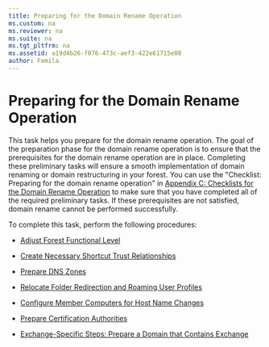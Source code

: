 ```yaml
---
title: Preparing for the Domain Rename Operation
ms.custom: na
ms.reviewer: na
ms.suite: na
ms.tgt_pltfrm: na
ms.assetid: a19d4b26-f076-473c-aef3-422e61715e08
author: Femila
---
```

# Preparing for the Domain Rename Operation
  This task helps you prepare for the domain rename operation. The goal of the preparation phase for the domain rename operation is to ensure that the prerequisites for the domain rename operation are in place. Completing these preliminary tasks will ensure a smooth implementation of domain renaming or domain restructuring in your forest. You can use the "Checklist: Preparing for the domain rename operation" in [Appendix C: Checklists for the Domain Rename Operation](../Topic/Appendix-C--Checklists-for-the-Domain-Rename-Operation.md) to make sure that you have completed all of the required preliminary tasks. If these prerequisites are not satisfied, domain rename cannot be performed successfully.  
  
 To complete this task, perform the following procedures:  
  
-   [Adjust Forest Functional Level](../Topic/Adjust-Forest-Functional-Level.md)  
  
-   [Create Necessary Shortcut Trust Relationships](../Topic/Create-Necessary-Shortcut-Trust-Relationships.md)  
  
-   [Prepare DNS Zones](../Topic/Prepare-DNS-Zones.md)  
  
-   [Relocate Folder Redirection and Roaming User Profiles](../Topic/Relocate-Folder-Redirection-and-Roaming-User-Profiles.md)  
  
-   [Configure Member Computers for Host Name Changes](../Topic/Configure-Member-Computers-for-Host-Name-Changes.md)  
  
-   [Prepare Certification Authorities](../Topic/Prepare-Certification-Authorities.md)  
  
-   [Exchange-Specific Steps: Prepare a Domain that Contains Exchange](../Topic/Exchange-Specific-Steps--Prepare-a-Domain-that-Contains-Exchange.md)  
  
  